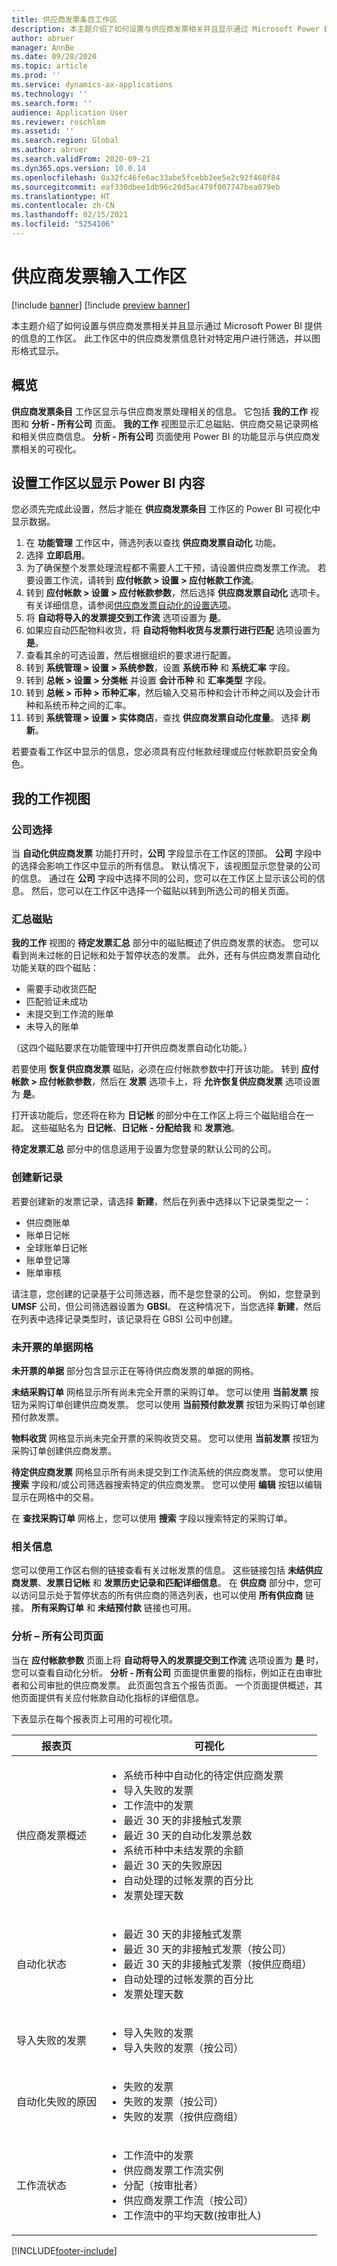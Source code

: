 ```yaml
---
title: 供应商发票条目工作区
description: 本主题介绍了如何设置与供应商发票相关并且显示通过 Microsoft Power BI 提供的信息的工作区。
author: abruer
manager: AnnBe
ms.date: 09/28/2020
ms.topic: article
ms.prod: ''
ms.service: dynamics-ax-applications
ms.technology: ''
ms.search.form: ''
audience: Application User
ms.reviewer: roschlom
ms.assetid: ''
ms.search.region: Global
ms.author: abruer
ms.search.validFrom: 2020-09-21
ms.dyn365.ops.version: 10.0.14
ms.openlocfilehash: 0a32fc46fe6ac33abe5fcebb2ee5e2c92f468f84
ms.sourcegitcommit: eaf330dbee1db96c20d5ac479f007747bea079eb
ms.translationtype: HT
ms.contentlocale: zh-CN
ms.lasthandoff: 02/15/2021
ms.locfileid: "5254106"
---
```

# <a name="vendor-invoice-entry-workspace"></a>供应商发票输入工作区

[!include [banner](../includes/banner.md)]
[!include [preview banner](../includes/preview-banner.md)]

本主题介绍了如何设置与供应商发票相关并且显示通过 Microsoft Power BI 提供的信息的工作区。 此工作区中的供应商发票信息针对特定用户进行筛选，并以图形格式显示。

## <a name="overview"></a>概览

**供应商发票条目** 工作区显示与供应商发票处理相关的信息。 它包括 **我的工作** 视图和 **分析 - 所有公司** 页面。 **我的工作** 视图显示汇总磁贴、供应商交易记录网格和相关供应商信息。 **分析 - 所有公司** 页面使用 Power BI 的功能显示与供应商发票相关的可视化。

## <a name="set-up-the-workspace-to-show-power-bi-content"></a>设置工作区以显示 Power BI 内容

您必须先完成此设置，然后才能在 **供应商发票条目** 工作区的 Power BI 可视化中显示数据。

1. 在 **功能管理** 工作区中，筛选列表以查找 **供应商发票自动化** 功能。
3. 选择 **立即启用**。
4. 为了确保整个发票处理流程都不需要人工干预，请设置供应商发票工作流。 若要设置工作流，请转到 **应付帐款 \> 设置 \> 应付帐款工作流**。
5. 转到 **应付帐款 \> 设置 \> 应付帐款参数**，然后选择 **供应商发票自动化** 选项卡。有关详细信息，请参阅[供应商发票自动化的设置选项](vnd-invoice-set-up-options.md)。
6. 将 **自动将导入的发票提交到工作流** 选项设置为 **是**。
7. 如果应自动匹配物料收货，将 **自动将物料收货与发票行进行匹配** 选项设置为 **是**。
8. 查看其余的可选设置，然后根据组织的要求进行配置。
9. 转到 **系统管理 \> 设置 \> 系统参数**，设置 **系统币种** 和 **系统汇率** 字段。
10. 转到 **总帐 \> 设置 \> 分类帐** 并设置 **会计币种** 和 **汇率类型** 字段。
11. 转到 **总帐 \> 币种 \> 币种汇率**，然后输入交易币种和会计币种之间以及会计币种和系统币种之间的汇率。
12. 转到 **系统管理 \> 设置 \> 实体商店**，查找 **供应商发票自动化度量**。 选择 **刷新**。

若要查看工作区中显示的信息，您必须具有应付帐款经理或应付帐款职员安全角色。

## <a name="my-work-view"></a>我的工作视图

### <a name="company-selection"></a>公司选择

当 **自动化供应商发票** 功能打开时，**公司** 字段显示在工作区的顶部。 **公司** 字段中的选择会影响工作区中显示的所有信息。 默认情况下，该视图显示您登录的公司的信息。 通过在 **公司** 字段中选择不同的公司，您可以在工作区上显示该公司的信息。 然后，您可以在工作区中选择一个磁贴以转到所选公司的相关页面。

### <a name="summary-tiles"></a>汇总磁贴

**我的工作** 视图的 **待定发票汇总** 部分中的磁贴概述了供应商发票的状态。 您可以看到尚未过帐的日记帐和处于暂停状态的发票。 此外，还有与供应商发票自动化功能关联的四个磁贴：

- 需要手动收货匹配
- 匹配验证未成功
- 未提交到工作流的账单
- 未导入的账单

（这四个磁贴要求在功能管理中打开供应商发票自动化功能。）

若要使用 **恢复供应商发票** 磁贴，必须在应付帐款参数中打开该功能。 转到 **应付帐款 \> 应付帐款参数**，然后在 **发票** 选项卡上，将 **允许恢复供应商发票** 选项设置为 **是**。

打开该功能后，您还将在称为 **日记帐** 的部分中在工作区上将三个磁贴组合在一起。 这些磁贴名为 **日记帐**、**日记帐 - 分配给我** 和 **发票池**。 

**待定发票汇总** 部分中的信息适用于设置为您登录的默认公司的公司。

### <a name="creating-new-records"></a>创建新记录

若要创建新的发票记录，请选择 **新建**，然后在列表中选择以下记录类型之一：

- 供应商账单
- 账单日记帐
- 全球账单日记帐
- 账单登记簿
- 账单审核

请注意，您创建的记录基于公司筛选器，而不是您登录的公司。 例如，您登录到 **UMSF** 公司，但公司筛选器设置为 **GBSI**。 在这种情况下，当您选择 **新建**，然后在列表中选择记录类型时，该记录将在 GBSI 公司中创建。

### <a name="documents-not-invoiced-grids"></a>未开票的单据网格

**未开票的单据** 部分包含显示正在等待供应商发票的单据的网格。

**未结采购订单** 网格显示所有尚未完全开票的采购订单。 您可以使用 **当前发票** 按钮为采购订单创建供应商发票。 您可以使用 **当前预付款发票** 按钮为采购订单创建预付款发票。

**物料收货** 网格显示尚未完全开票的采购收货交易。 您可以使用 **当前发票** 按钮为采购订单创建供应商发票。

**待定供应商发票** 网格显示所有尚未提交到工作流系统的供应商发票。 您可以使用 **搜索** 字段和/或公司筛选器搜索特定的供应商发票。 您可以使用 **编辑** 按钮以编辑显示在网格中的交易。

在 **查找采购订单** 网格上，您可以使用 **搜索** 字段以搜索特定的采购订单。

### <a name="related-information"></a>相关信息

您可以使用工作区右侧的链接查看有关过帐发票的信息。 这些链接包括 **未结供应商发票**、**发票日记帐** 和 **发票历史记录和匹配详细信息**。 在 **供应商** 部分中，您可以访问显示处于暂停状态的所有供应商的筛选列表，也可以使用 **所有供应商** 链接。 **所有采购订单** 和 **未结预付款** 链接也可用。

### <a name="analytics--all-companies-page"></a>分析 – 所有公司页面

当在 **应付帐款参数** 页面上将 **自动将导入的发票提交到工作流** 选项设置为 **是** 时，您可以查看自动化分析。 **分析 - 所有公司** 页面提供重要的指标，例如正在由审批者和公司审批的供应商发票。 此页面包含五个报告页面。 一个页面提供概述，其他页面提供有关应付帐款自动化指标的详细信息。

下表显示在每个报表页上可用的可视化项。

| 报表页                    | 可视化 |
|--------------------------------|----------------|
| 供应商发票概述        | <ul><li>系统币种中自动化的待定供应商发票</li><li>导入失败的发票</li><li>工作流中的发票</li><li>最近 30 天的非接触式发票</li><li>最近 30 天的自动化发票总数</li><li>系统币种中未结发票的余额</li><li>最近 30 天的失败原因</li><li>自动处理的过帐发票的百分比</li><li>发票处理天数</ul></li> |
| 自动化状态              | <ul><li>最近 30 天的非接触式发票</li><li>最近 30 天的非接触式发票（按公司）</li><li>最近 30 天的非接触式发票（按供应商组）</li><li>自动处理的过帐发票的百分比</li><li>发票处理天数</li></ul> |
| 导入失败的发票 | <ul><li>导入失败的发票</li><li>导入失败的发票（按公司）</li></ul> |
| 自动化失败的原因 | <ul><li>失败的发票</li><li>失败的发票（按公司）</li><li>失败的发票（按供应商组）</li></ul> |
| 工作流状态                | <ul><li>工作流中的发票</li><li>供应商发票工作流实例</li><li>分配（按审批者）</li><li>供应商发票工作流（按公司）</li><li>工作流中的平均天数(按审批人)</li></ul> |


[!INCLUDE[footer-include](../../includes/footer-banner.md)]